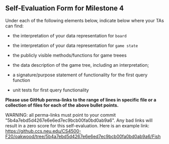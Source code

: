 ## Self-Evaluation Form for Milestone 4

Under each of the following elements below, indicate below where your
TAs can find:

- the interpretation of your data representation for `board`


- the interpretation of your data representation for `game state`



- the publicly visible methods/functions for game treees 



- the data description of the game tree, including an interpretation;



- a signature/purpose statement of functionality for the first query function



- unit tests for first query functionality

**Please use GitHub perma-links to the range of lines in specific
file or a collection of files for each of the above bullet points.**

  WARNING: all perma-links must point to your commit "5b4a7ebd5d4267e6e6ed7ec9bcb00fa0bd0ab9a6".
  Any bad links will result in a zero score for this self-evaluation.
  Here is an example link:
    <https://github.ccs.neu.edu/CS4500-F20/oakwood/tree/5b4a7ebd5d4267e6e6ed7ec9bcb00fa0bd0ab9a6/Fish>

